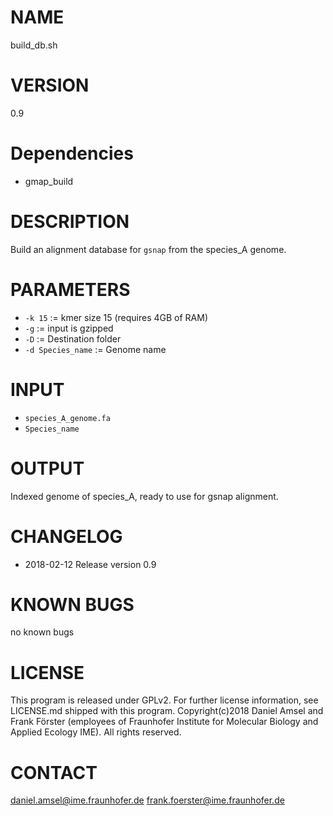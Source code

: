 # NAME
build_db.sh
# VERSION
0.9
# Dependencies
- gmap_build
# DESCRIPTION
Build an alignment database for `gsnap` from the species_A genome.
# PARAMETERS
- `-k 15` := kmer size 15 (requires 4GB of RAM)
- `-g` := input is gzipped
- `-D` := Destination folder
- `-d Species_name` := Genome name
# INPUT
- `species_A_genome.fa`
- `Species_name`
# OUTPUT
Indexed genome of species_A, ready to use for gsnap alignment.
# CHANGELOG
- 2018-02-12 Release version 0.9
# KNOWN BUGS
no known bugs
# LICENSE
This program is released under GPLv2. For further license information, see LICENSE.md shipped with this program.
Copyright(c)2018 Daniel Amsel and Frank Förster (employees of Fraunhofer Institute for Molecular Biology and Applied Ecology IME).
All rights reserved.
# CONTACT
daniel.amsel@ime.fraunhofer.de
frank.foerster@ime.fraunhofer.de
